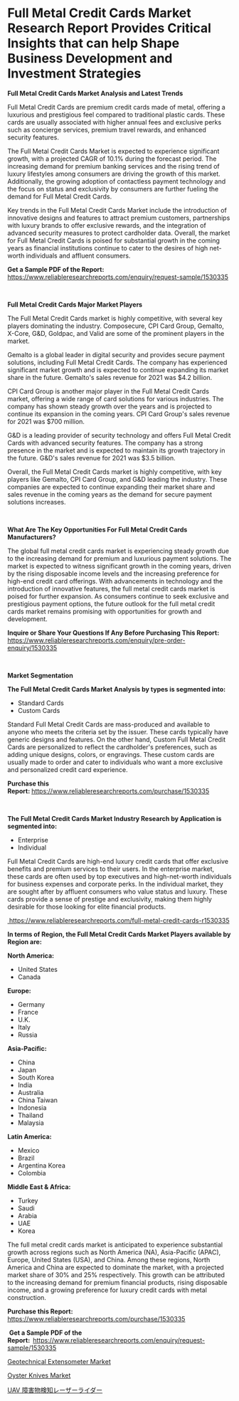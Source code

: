 <p><h1>Full Metal Credit Cards Market Research Report Provides Critical Insights that can help Shape Business Development and Investment Strategies</h1></p><p><strong>Full Metal Credit Cards Market Analysis and Latest Trends</strong></p>
<p><p>Full Metal Credit Cards are premium credit cards made of metal, offering a luxurious and prestigious feel compared to traditional plastic cards. These cards are usually associated with higher annual fees and exclusive perks such as concierge services, premium travel rewards, and enhanced security features.</p><p>The Full Metal Credit Cards Market is expected to experience significant growth, with a projected CAGR of 10.1% during the forecast period. The increasing demand for premium banking services and the rising trend of luxury lifestyles among consumers are driving the growth of this market. Additionally, the growing adoption of contactless payment technology and the focus on status and exclusivity by consumers are further fueling the demand for Full Metal Credit Cards.</p><p>Key trends in the Full Metal Credit Cards Market include the introduction of innovative designs and features to attract premium customers, partnerships with luxury brands to offer exclusive rewards, and the integration of advanced security measures to protect cardholder data. Overall, the market for Full Metal Credit Cards is poised for substantial growth in the coming years as financial institutions continue to cater to the desires of high net-worth individuals and affluent consumers.</p></p>
<p><strong>Get a Sample PDF of the Report:&nbsp;</strong> <a href="https://www.reliableresearchreports.com/enquiry/request-sample/1530335">https://www.reliableresearchreports.com/enquiry/request-sample/1530335</a></p>
<p>&nbsp;</p>
<p><strong>Full Metal Credit Cards Major Market Players</strong></p>
<p><p>The Full Metal Credit Cards market is highly competitive, with several key players dominating the industry. Composecure, CPI Card Group, Gemalto, X-Core, G&D, Goldpac, and Valid are some of the prominent players in the market.</p><p>Gemalto is a global leader in digital security and provides secure payment solutions, including Full Metal Credit Cards. The company has experienced significant market growth and is expected to continue expanding its market share in the future. Gemalto's sales revenue for 2021 was $4.2 billion.</p><p>CPI Card Group is another major player in the Full Metal Credit Cards market, offering a wide range of card solutions for various industries. The company has shown steady growth over the years and is projected to continue its expansion in the coming years. CPI Card Group's sales revenue for 2021 was $700 million.</p><p>G&D is a leading provider of security technology and offers Full Metal Credit Cards with advanced security features. The company has a strong presence in the market and is expected to maintain its growth trajectory in the future. G&D's sales revenue for 2021 was $3.5 billion.</p><p>Overall, the Full Metal Credit Cards market is highly competitive, with key players like Gemalto, CPI Card Group, and G&D leading the industry. These companies are expected to continue expanding their market share and sales revenue in the coming years as the demand for secure payment solutions increases.</p></p>
<p>&nbsp;</p>
<p><strong>What Are The Key Opportunities For Full Metal Credit Cards Manufacturers?</strong></p>
<p><p>The global full metal credit cards market is experiencing steady growth due to the increasing demand for premium and luxurious payment solutions. The market is expected to witness significant growth in the coming years, driven by the rising disposable income levels and the increasing preference for high-end credit card offerings. With advancements in technology and the introduction of innovative features, the full metal credit cards market is poised for further expansion. As consumers continue to seek exclusive and prestigious payment options, the future outlook for the full metal credit cards market remains promising with opportunities for growth and development.</p></p>
<p><strong>Inquire or Share Your Questions If Any Before Purchasing This Report:</strong> <a href="https://www.reliableresearchreports.com/enquiry/pre-order-enquiry/1530335">https://www.reliableresearchreports.com/enquiry/pre-order-enquiry/1530335</a></p>
<p>&nbsp;</p>
<p><strong>Market Segmentation</strong></p>
<p><strong>The Full Metal Credit Cards Market Analysis by types is segmented into:</strong></p>
<p><ul><li>Standard Cards</li><li>Custom Cards</li></ul></p>
<p><p>Standard Full Metal Credit Cards are mass-produced and available to anyone who meets the criteria set by the issuer. These cards typically have generic designs and features. On the other hand, Custom Full Metal Credit Cards are personalized to reflect the cardholder's preferences, such as adding unique designs, colors, or engravings. These custom cards are usually made to order and cater to individuals who want a more exclusive and personalized credit card experience.</p></p>
<p><strong>Purchase this Report:&nbsp;</strong><a href="https://www.reliableresearchreports.com/purchase/1530335">https://www.reliableresearchreports.com/purchase/1530335</a></p>
<p>&nbsp;</p>
<p><strong>The Full Metal Credit Cards Market Industry Research by Application is segmented into:</strong></p>
<p><ul><li>Enterprise</li><li>Individual</li></ul></p>
<p><p>Full Metal Credit Cards are high-end luxury credit cards that offer exclusive benefits and premium services to their users. In the enterprise market, these cards are often used by top executives and high-net-worth individuals for business expenses and corporate perks. In the individual market, they are sought after by affluent consumers who value status and luxury. These cards provide a sense of prestige and exclusivity, making them highly desirable for those looking for elite financial products.</p></p>
<p><a href="https://www.reliableresearchreports.com/full-metal-credit-cards-r1530335">&nbsp;https://www.reliableresearchreports.com/full-metal-credit-cards-r1530335</a></p>
<p><strong>In terms of Region, the Full Metal Credit Cards Market Players available by Region are:</strong></p>
<p>
    <p> <strong> North America: </strong>
        <ul>
            <li>United States</li>
            <li>Canada</li>
        </ul>
        </p> 
    <p> <strong> Europe: </strong>
        <ul>
            <li>Germany</li>
            <li>France</li>
            <li>U.K.</li>
            <li>Italy</li>
            <li>Russia</li>
        </ul>
        </p> 
    <p> <strong> Asia-Pacific: </strong>
        <ul>
            <li>China</li>
            <li>Japan</li>
            <li>South Korea</li>
            <li>India</li>
            <li>Australia</li>
            <li>China Taiwan</li>
            <li>Indonesia</li>
            <li>Thailand</li>
            <li>Malaysia</li>
        </ul>
        </p> 
    <p> <strong> Latin America: </strong>
        <ul>
            <li>Mexico</li>
            <li>Brazil</li>
            <li>Argentina Korea</li>
            <li>Colombia</li>
        </ul>
        </p> 
    <p> <strong> Middle East & Africa: </strong>
        <ul>
            <li>Turkey</li>
            <li>Saudi</li>
            <li>Arabia</li>
            <li>UAE</li>
            <li>Korea</li>
        </ul>
    </p>
    </p>
<p><p>The full metal credit cards market is anticipated to experience substantial growth across regions such as North America (NA), Asia-Pacific (APAC), Europe, United States (USA), and China. Among these regions, North America and China are expected to dominate the market, with a projected market share of 30% and 25% respectively. This growth can be attributed to the increasing demand for premium financial products, rising disposable income, and a growing preference for luxury credit cards with metal construction.</p></p>
<p><strong>Purchase this Report: </strong><a href="https://www.reliableresearchreports.com/purchase/1530335">https://www.reliableresearchreports.com/purchase/1530335</a></p>
<p>&nbsp;<strong>Get a Sample PDF of the Report:&nbsp;&nbsp;</strong><a href="https://www.reliableresearchreports.com/enquiry/request-sample/1530335">https://www.reliableresearchreports.com/enquiry/request-sample/1530335</a></p>
<p><strong></strong></p>
<p><p><a href="https://view.publitas.com/reportprime-1/geotechnical-extensometer-market-size-share-analysis-growth-trends-forecast-2024-2031/">Geotechnical Extensometer Market</a></p><p><a href="https://github.com/haleemasakdiya1/Market-Research-Report-List-1/blob/main/oyster-knives-market.md">Oyster Knives Market</a></p><p><a href="https://github.com/xtkhtofdt934839/Market-Research-Report-List-2/blob/main/2588206140617.md">UAV 障害物検知レーザーライダー</a></p></p>